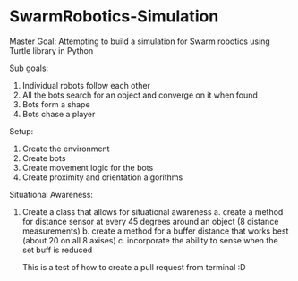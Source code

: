 # SwarmRobotics-Simulation

Master Goal:
Attempting to build a simulation for Swarm robotics using Turtle library in Python

Sub goals:
1.	Individual robots follow each other 
2.	All the bots search for an object and converge on it when found
3.	Bots form a shape
4. Bots chase a player

Setup:
1.	Create the environment 
2.	Create bots
3.	Create movement logic for the bots
4.	Create proximity and orientation algorithms 

Situational Awareness:
1. Create a class that allows for situational awareness
    a. create a method for distance sensor at every 45 degrees around an object (8 distance measurements)
    b. create a method for a buffer distance that works best (about 20 on all 8 axises)
    c. incorporate the ability to sense when the set buff is reduced


    This is a test of how to create a pull request from terminal :D